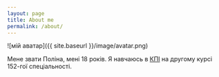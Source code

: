 ```yaml
---
layout: page
title: About me
permalink: /about/
---
```


![мій аватар]({{ site.baseurl }}/image/avatar.png)

Мене звати Поліна, мені 18 років.
Я навчаюсь в [КПІ](https://www.kpi.ua/) на другому курсі 152-гої спеціальності.

[jekyll-organization]: https://github.com/jekyll


